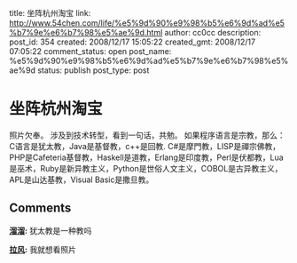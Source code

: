 title: 坐阵杭州淘宝
link: http://www.54chen.com/life/%e5%9d%90%e9%98%b5%e6%9d%ad%e5%b7%9e%e6%b7%98%e5%ae%9d.html
author: cc0cc
description: 
post_id: 354
created: 2008/12/17 15:05:22
created_gmt: 2008/12/17 07:05:22
comment_status: open
post_name: %e5%9d%90%e9%98%b5%e6%9d%ad%e5%b7%9e%e6%b7%98%e5%ae%9d
status: publish
post_type: post

# 坐阵杭州淘宝

照片欠奉。 涉及到技术转型，看到一句话，共勉。 如果程序语言是宗教，那么： C语言是犹太教，Java是基督教，c++是回教. C#是摩門教，LISP是禪宗佛教，PHP是Cafeteria基督教，Haskell是道教，Erlang是印度教，Perl是伏都教，Lua是巫术，Ruby是新异教主义，Python是世俗人文主义，COBOL是古异教主义，APL是山达基教，Visual Basic是撒旦教。

## Comments

**[溜溜](#94 "2008-12-24 16:31:31"):** 犹太教是一种教吗

**[拉风](#95 "2008-12-24 16:33:04"):** 我就想看照片

